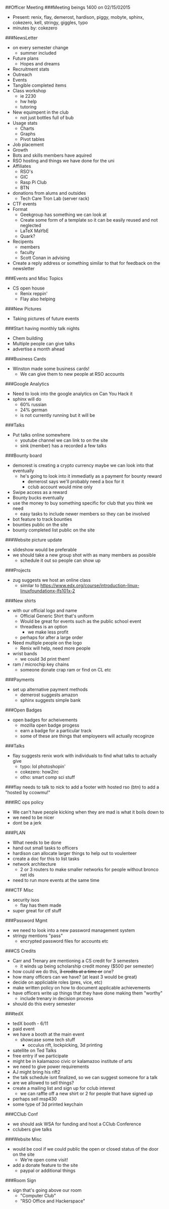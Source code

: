 ##Officer Meeting
###Meeting beings 1400 on 02/15/02015
* Present: renix, flay, demerost, hardison, piggy, mobyte, sphinx, cokezero, kell, stringy, giggles, typo
* minutes by: cokezero

###NewsLetter
* on every semester change
  * summer included
* Future plans
  * Hopes and dreams
* Recruitment stats
* Outreach
* Events
* Tangible completed items
* Class workshop
  * ie 2230
  * hw help
  * tutoring
* New equimpent in the club
  * not just bottles full of bub
* Usage stats
  * Charts
  * Graphs
  * Pivot tables
* Job placement
* Growth
* Bots and skills members have aquired
* RSO hosting and things we have done for the uni
* Affiliates
  * RSO's
  * GIC
  * Rasp Pi Club
  * BTN
* donations from alums and outsides
  * Tech Care Tron Lab (server rack)
* CTF events
* Format
  * Geekgroup has something we can look at 
  * Create some form of a template so it can be easily reused and not neglected
  * LaTeX MaYbE
  * Quark?
* Recipents
  * members
  * faculty
  * Scott Conan in advising
* Create a reply address or something similar to that for feedback on the newsletter


###Events and Misc Topics
* CS open house
  * Renix reppin'
  * Flay also helping

###New Pictures
* Taking pictures of future events

###Start having monthly talk nights
* Chem building 
* Multiple people can give talks
* advertise a month ahead

###Business Cards
* Winston made some business cards!
  * We can give them to new people at RSO accounts

###Google Analytics
* Need to look into the google analytics on Can You Hack it
* sphinx will do
  * 60% russian
  * 24% german
  * is not currently running but it will be

###Talks
* Put talks online somewhere
  * youtube channel we can link to on the site
  * sink (member) has a recorded a few talks 

###Bounty board
* demorest is creating a crypto currency maybe we can look into that eventually
  * he's going to look into it immediatly as a payment for bounty reward
    * demerost says we'll probably need a box for it
    * cclub account would mine only
* Swipe access as a reward
* Bounty bucks eventually
* use the money to buy something specific for club that you think we need
  * easy tasks to include newer members so they can be involved
* bot feature to track bounties
* bounties public on the site
* bounty completed list public on the site

###Website picture update
* slideshow would be preferable
* we should take a new group shot with as many members as possible
  * schedule it out so people can show up

###Projects
* zug suggests we host an online class 
  * similar to https://www.edx.org/course/introduction-linux-linuxfoundationx-lfs101x-2

###New shirts
* with our official logo and name
  * Official Generic Shirt that's uniform
  * Would be great for events such as the public school event
  * threadless is an option
    * we make less profit
  * perhaps for after a large order
* Need multiple people on the logo
  * Renix will help, need more people
* wrist bands
  * we could 3d print them!
* ram / microchip key chains
  * someone donate crap ram or find on CL etc

###Payments
* set up alternative payment methods
  * demerost suggests amazon
  * sphinx suggests simple bank

###Open Badges
* open badges for acheivements
  * mozilla open badge progess
  * earn a badge for a particular track
  * some of these are things that employeers will actually recoginze

###Talks
* flay suggests renix work with individuals to find what talks to actually give
  * typo: lol photoshopin'
  * cokezero: how2irc
  * otho: smart comp sci stuff

###flay needs to talk to nick to add a footer with hosted rso (btn) to add a "hosted by ccowmu!"

###IRC ops policy
* We can't have people kicking when they are mad is what it boils down to
* we need to be nicer 
* dont be a jerk

###PLAN
* What needs to be done
* hand out small tasks to officers
* hardison can allocate larger things to help out to voulenteer
 * create a doc for this to list tasks
* network architecture
  * 2 or 3 routers to make smaller networks for people without bronco net ids
* need to run more events at the same time

###CTF Misc
* security isos
  * flay has them made
* super great for ctf stuff

###Password Mgmt
* we need to look into a new password management system
* stringy mentions "pass"
  * encrypted password files for accounts etc

###CS Credits
* Carr and Trenary are mentioning a CS credit for 3 semesters
  * it winds up being scholarship credit money ($500 per semester)
* how could we do this, <strike>3 credits at a time or</strike> one?
* how many officers can we have? (at least 3 would be great)
* decide on appliciable roles (pres, vice, etc)
* make written policy on how to document applicable achievements
* have officers write up things that they have done making them "worthy"
  * include trenary in decision process
* should do this every semester

###tedX
* tedX booth - 6/11
* paid event
* we have a booth at the main event
  * showcase some tech stuff
    * occulus rift, lockpicking, 3d printing
* satellite on Ted Talks
* free entry if we participate
* might be in kalamazoo civic or kalamazoo institute of arts
* we need to give power requirements
* AJ might bring his rift2
* the talk schedule isnt finalized, so we can suggest someone for a talk
* are we allowed to sell things?
* create a mailing list and sign up for cclub interest
  * we can raffle off a new shirt or 2 for people that have signed up
* perhaps sell msp430
* some type of 3d printed keychain

###CClub Conf
* we should ask WSA for funding and host a CClub Conference
* cclubers give talks

###Website Misc
* would be cool if we could public the open or closed status of the door on the site
  * We're open come visit!
* add a donate feature to the site
  * paypal or additional things

###Room Sign
* sign that's going above our room
  * "Computer Club"
  * "RSO Office and Hackerspace"

